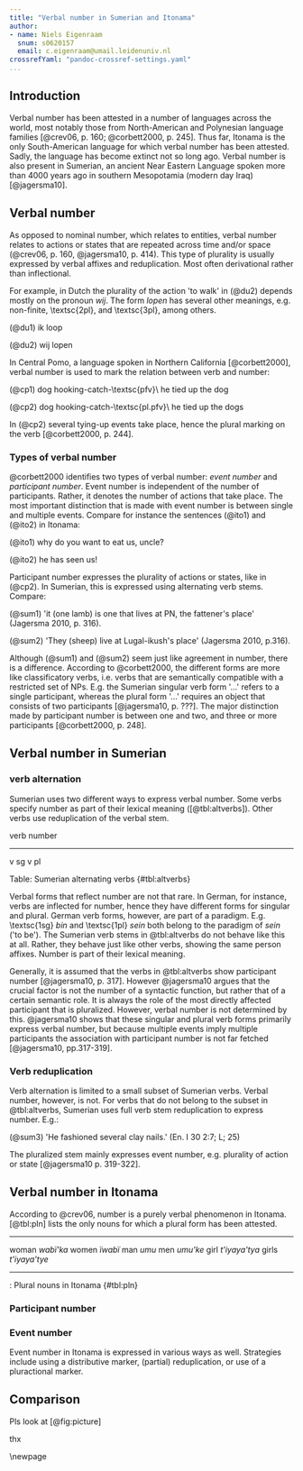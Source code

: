 ```yaml
---
title: "Verbal number in Sumerian and Itonama"
author:
- name: Niels Eigenraam
  snum: s0620157
  email: c.eigenraam@umail.leidenuniv.nl
crossrefYaml: "pandoc-crossref-settings.yaml"
...
```


## Introduction

Verbal number has been attested in a number of languages across the world, most notably those from North-American and Polynesian language families [@crev06, p. 160; @corbett2000, p. 245]. Thus far, Itonama is the only  South-American language for which verbal number has been attested. Sadly, the language has become extinct not so long ago. Verbal number is also present in Sumerian, an ancient Near Eastern Language spoken more than 4000 years ago in southern Mesopotamia (modern day Iraq) [@jagersma10]. 

## Verbal number
<!-- write some more about what it is! -->
As opposed to nominal number, which relates to entities, verbal number relates to actions or states that are repeated across time and/or space (@crev06, p. 160, @jagersma10, p. 414). This type of plurality is usually expressed by verbal affixes and reduplication. Most often derivational rather than inflectional.

For example, in Dutch the plurality of the action 'to walk' in (@du2) depends mostly on the pronoun _wij_. The form _lopen_ has several other meanings, e.g. non-finite, \textsc{2pl}, and \textsc{3pl}, among others.

(@du1) ik loop

(@du2) wij lopen

In Central Pomo, a language spoken in Northern California [@corbett2000], verbal number is used to mark the relation between verb and number:

(@cp1)  dog hooking-catch-\textsc{pfv}\\
        he tied up the dog  

(@cp2)  dog hooking-catch-\textsc{pl.pfv}\\
        he tied up the dogs

In (@cp2) several tying-up events take place, hence the plural marking on the verb [@corbett2000, p. 244].

### Types of verbal number 
@corbett2000 identifies two types of verbal number: _event number_ and _participant number_. Event number is independent of the number of participants. Rather, it denotes the number of actions that take place. The most important distinction that is made with event number is between single and multiple events. Compare for instance the sentences (@ito1) and (@ito2) in Itonama:

(@ito1) why do you want to eat us, uncle?

(@ito2) he has seen us!

Participant number expresses the plurality of actions or states, like in (@cp2). In Sumerian, this is expressed using alternating verb stems. Compare:

(@sum1) 'it (one lamb) is one that lives at PN, the fattener's place' (Jagersma 2010, p. 316).

(@sum2) 'They (sheep) live at Lugal-ikush's place' (Jagersma 2010, p.316).

Although (@sum1) and (@sum2) seem just like agreement in number, there is a difference. According to @corbett2000, the different forms are more like classificatory verbs, i.e. verbs that are semantically compatible with a restricted set of NPs. E.g. the Sumerian singular verb form '...' refers to a single participant, whereas the plural form '...' requires an object that consists of two participants [@jagersma10, p. ???]. The major distinction made by participant number is between one and two, and three or more participants [@corbett2000, p. 248].

## Verbal number in Sumerian

### verb alternation

Sumerian uses two different ways to express verbal number. Some verbs specify number as part of their lexical meaning ([@tbl:altverbs]). Other verbs use reduplication of the verbal stem.

verb        number      
------      -------
v           sg
v           pl

Table: Sumerian alternating verbs {#tbl:altverbs}

Verbal forms that reflect number are not that rare. In German, for instance, verbs are inflected for number, hence they have different forms for singular and plural. German verb forms, however, are part of a paradigm. E.g. \textsc{1sg} _bin_ and \textsc{1pl} _sein_ both belong to the paradigm of _sein_ ('to be'). The Sumerian verb stems in @tbl:altverbs do not behave like this at all. Rather, they behave just like other verbs, showing the same person affixes. Number is part of their lexical meaning.

Generally, it is assumed that the verbs in @tbl:altverbs show participant number [@jagersma10, p. 317]. However @jagersma10 argues that the crucial factor is not the number of a syntactic function, but rather that of a certain semantic role. It is always the role of the most directly affected participant that is pluralized. However, verbal number is not determined by this. @jagersma10 shows that these singular and plural verb forms primarily express verbal number, but because multiple events imply multiple participants the association with participant number is not far fetched [@jagersma10, pp.317-319]. 

### Verb reduplication

Verb alternation is limited to a small subset of Sumerian verbs. Verbal number, however, is not. For verbs that do not belong to the subset in @tbl:altverbs, Sumerian uses full verb stem reduplication to express number. E.g.:

(@sum3) 'He fashioned several clay nails.' (En. I 30 2:7; L; 25) 

The pluralized stem mainly expresses event number, e.g. plurality of action or state [@jagersma10 p. 319-322].

## Verbal number in Itonama

According to @crev06, number is a purely verbal phenomenon in Itonama. [@tbl:pln] lists the only nouns for which a plural form has been attested.

------  -----------     -------  -----------
woman   _wabï'ka_         women    _ïwabï_
man     _umu_             men      _umu'ke_
girl    _t'iyaya'tya_     girls    _t'iyaya'tye_
------  -----------     ------   -----------

: Plural nouns in Itonama {#tbl:pln}

### Participant number


### Event number

Event number in Itonama is expressed in various ways as well. Strategies include using a distributive marker, (partial) reduplication, or use of a pluractional marker.

## Comparison

Pls look at [@fig:picture]

thx

\newpage


